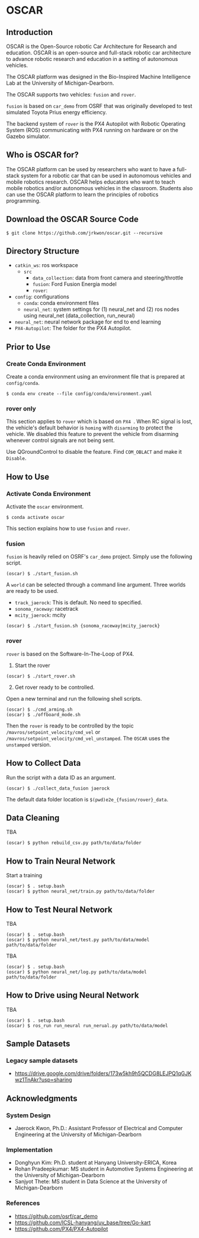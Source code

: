 # OSCAR

## Introduction

OSCAR is the Open-Source robotic Car Architecture for Research and education. OSCAR is an open-source and full-stack robotic car architecture to advance robotic research and education in a setting of autonomous vehicles.

The OSCAR platform was designed in the Bio-Inspired Machine Intelligence Lab at the University of Michigan-Dearborn. 

The OSCAR supports two vehicles: `fusion` and `rover`.

`fusion` is based on `car_demo` from OSRF that was originally developed to test simulated Toyota Prius energy efficiency.

The backend system of `rover` is the PX4 Autopilot with Robotic Operating System (ROS) communicating with PX4 running on hardware or on the Gazebo simulator. 

## Who is OSCAR for?

The OSCAR platform can be used by researchers who want to have a full-stack system for a robotic car that can be used in autonomous vehicles and mobile robotics research.
OSCAR helps educators who want to teach mobile robotics and/or autonomous vehicles in the classroom. 
Students also can use the OSCAR platform to learn the principles of robotics programming.

## Download the OSCAR Source Code

```
$ git clone https://github.com/jrkwon/oscar.git --recursive
```

## Directory Structure
- `catkin_ws`: ros workspace
  - `src`
    - `data_collection`: data from front camera and steering/throttle
    - `fusion`: Ford Fusion Energia model
    - `rover`: 
- `config`: configurations
  - `conda`: conda environment files
  - `neural_net`: system settings for (1) neural_net and (2) ros nodes using neural_net (data_collection, run_neural) 
- `neural_net`: neural network package for end to end learning
- `PX4-Autopilot`: The folder for the PX4 Autopilot.

## Prior to Use

### Create Conda Environment 

Create a conda environment using an environment file that is prepared at `config/conda`.
```
$ conda env create --file config/conda/environment.yaml
```
### rover only
This section applies to `rover` which is based on `PX4 `. When RC signal is lost, the vehicle's default behavior is `homing` with `disarming` to protect the vehicle. 
We disabled this feature to prevent the vehicle from disarming whenever control signals are not being sent.

Use QGroundControl to disable the feature. Find `COM_OBLACT` and make it `Disable`.

## How to Use

### Activate Conda Environment

Activate the `oscar` environment. 
```
$ conda activate oscar
```


This section explains how to use `fusion` and `rover`.

### fusion

`fusion` is heavily relied on OSRF's `car_demo` project. Simply use the following script.

```
(oscar) $ ./start_fusion.sh 
```

A `world` can be selected through a command line argument. Three worlds are ready to be used.
- `track_jaerock`: This is default. No need to specified.
- `sonoma_raceway`: racetrack
- `mcity_jaerock`: mcity

```
(oscar) $ ./start_fusion.sh {sonoma_raceway|mcity_jaerock}
```

### rover 

`rover` is based on the Software-In-The-Loop of PX4.

1. Start the rover

```
(oscar) $ ./start_rover.sh
```

2. Get rover ready to be controlled.

Open a new terminal and run the following shell scripts.
```
(oscar) $ ./cmd_arming.sh
(oscar) $ ./offboard_mode.sh
```

Then the `rover` is ready to be controlled by the topic `/mavros/setpoint_velocity/cmd_vel` or `/mavros/setpoint_velocity/cmd_vel_unstamped`. The `OSCAR` uses the `unstamped` version.

## How to Collect Data

Run the script with a data ID as an argument.
```
(oscar) $ ./collect_data_fusion jaerock
```

The default data folder location is `$(pwd)e2e_{fusion/rover}_data`.

## Data Cleaning

TBA

```
(oscar) $ python rebuild_csv.py path/to/data/folder
```

## How to Train Neural Network


Start a training
```
(oscar) $ . setup.bash
(oscar) $ python neural_net/train.py path/to/data/folder
```

## How to Test Neural Network

TBA
```
(oscar) $ . setup.bash
(oscar) $ python neural_net/test.py path/to/data/model path/to/data/folder
```

TBA
```
(oscar) $ . setup.bash
(oscar) $ python neural_net/log.py path/to/data/model path/to/data/folder
```

## How to Drive using Neural Network

TBA
```
(oscar) $ . setup.bash
(oscar) $ ros_run run_neural run_nerual.py path/to/data/model 
```

## Sample Datasets

### Legacy sample datasets
- https://drive.google.com/drive/folders/173w5kh9h5QCDG8LEJPQ1qGJKwz1TnAkr?usp=sharing

## Acknowledgments

### System Design

- Jaerock Kwon, Ph.D.: Assistant Professor of Electrical and Computer Engineering at the University of Michigan-Dearborn

### Implementation

- Donghyun Kim: Ph.D. student at Hanyang University-ERICA, Korea
- Rohan Pradeepkumar: MS student in Automotive Systems Engineering at the University of Michigan-Dearborn
- Sanjyot Thete: MS student in Data Science at the University of Michigan-Dearborn

### References

- https://github.com/osrf/car_demo
- https://github.com/ICSL-hanyang/uv_base/tree/Go-kart
- https://github.com/PX4/PX4-Autopilot